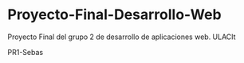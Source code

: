 # Proyecto-Final-Desarrollo-Web
Proyecto Final del grupo 2 de desarrollo de aplicaciones web. ULACIt

PR1-Sebas
